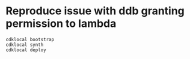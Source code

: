 # Reproduce issue with ddb granting permission to lambda

```
cdklocal bootstrap
cdklocal synth
cdklocal deploy
```
